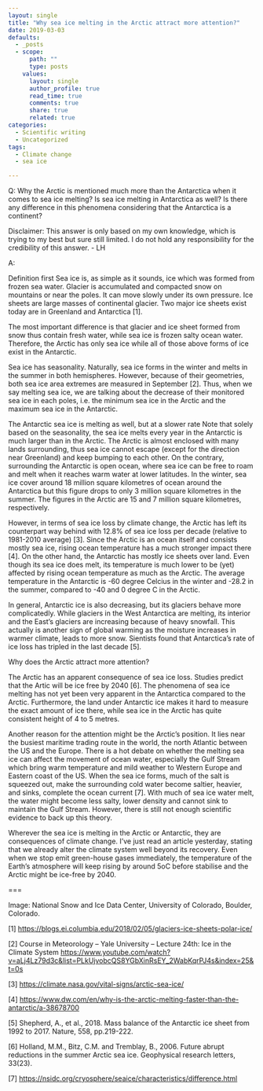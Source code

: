 ```yaml
---
layout: single
title: "Why sea ice melting in the Arctic attract more attention?"
date: 2019-03-03
defaults:
  - _posts
  - scope:
      path: ""
      type: posts
    values:
      layout: single
      author_profile: true
      read_time: true
      comments: true
      share: true
      related: true
categories:
  - Scientific writing
  - Uncategorized
tags:
  - Climate change
  - sea ice

---
```


Q: Why the Arctic is mentioned much more than the Antarctica when it comes to sea ice melting? Is sea ice melting in Antarctica as well? Is there any difference in this phenomena considering that the Antarctica is a continent?

Disclaimer: This answer is only based on my own knowledge, which is trying to my best but sure still limited. I do not hold any responsibility for the credibility of this answer. - LH

A:

Definition first
Sea ice is, as simple as it sounds, ice which was formed from frozen sea water. Glacier is accumulated and compacted snow on mountains or near the poles. It can move slowly under its own pressure. Ice sheets are large masses of continental glacier. Two major ice sheets exist today are in Greenland and Antarctica [1].

The most important difference is that glacier and ice sheet formed from snow thus contain fresh water, while sea ice is frozen salty ocean water. Therefore, the Arctic has only sea ice while all of those above forms of ice exist in the Antarctic. 

Sea ice has seasonality. Naturally, sea ice forms in the winter and melts in the summer in both hemispheres. However, because of their geometries, both sea ice area extremes are measured in September [2]. Thus, when we say melting sea ice, we are talking about the decrease of their monitored sea ice in each poles, i.e. the minimum sea ice in the Arctic and the maximum sea ice in the Antarctic.

The Antarctic sea ice is melting as well, but at a slower rate
Note that solely based on the seasonality, the sea ice melts every year in the Antarctic is much larger than in the Arctic. The Arctic is almost enclosed with many lands surrounding, thus sea ice cannot escape (except for the direction near Greenland) and keep bumping to each other. On the contrary, surrounding the Antarctic is open ocean, where sea ice can be free to roam and melt when it reaches warm water at lower latitudes. In the winter, sea ice cover around 18 million square kilometres of ocean around the Antarctica but this figure drops to only 3 million square kilometres in the summer. The figures in the Arctic are 15 and 7 million square kilometres, respectively. 

However, in terms of sea ice loss by climate change, the Arctic has left its counterpart way behind with 12.8% of sea ice loss per decade (relative to 1981-2010 average) [3]. Since the Arctic is an ocean itself and consists mostly sea ice, rising ocean temperature has a much stronger impact there [4]. On the other hand, the Antarctic has mostly ice sheets over land. Even though its sea ice does melt, its temperature is much lower to be (yet) affected by rising ocean temperature as much as the Arctic. The average temperature in the Antarctic is -60 degree Celcius in the winter and -28.2 in the summer, compared to -40 and 0 degree C in the Arctic.

In general, Antarctic ice is also decreasing, but its glaciers behave more complicatedly. While glaciers in the West Antarctica are melting, its interior and the East’s glaciers are increasing because of heavy snowfall. This actually is another sign of global warming as the moisture increases in warmer climate, leads to more snow. Sientists found that Antarctica’s rate of ice loss has tripled in the last decade [5].

Why does the Arctic attract more attention? 

The Arctic has an apparent consequence of sea ice loss. Studies predict that the Artic will be ice free by 2040 [6]. The phenomena of sea ice melting has not yet been very apparent in the Antarctica compared to the Arctic. Furthermore, the land under Antarctic ice makes it hard to measure the exact amount of ice there, while sea ice in the Arctic has quite consistent height of 4 to 5 metres.

Another reason for the attention might be the Arctic’s position. It lies near the busiest maritime trading route in the world, the north Atlantic between the US and the Europe. There is a hot debate on whether the melting sea ice can affect the movement of ocean water, especially the Gulf Stream which bring warm temperature and mild weather to Western Europe and Eastern coast of the US. When the sea ice forms, much of the salt is squeezed out, make the surrounding cold water become saltier, heavier, and sinks, complete the ocean current [7]. With much of sea ice water melt, the water might become less salty, lower density and cannot sink to maintain the Gulf Stream. However, there is still not enough scientific evidence to back up this theory.

Wherever the sea ice is melting in the Arctic or Antarctic, they are consequences of climate change. I’ve just read an article yesterday, stating that we already alter the climate system well beyond its recovery. Even when we stop emit green-house gases immediately, the temperature of the Earth’s atmosphere will keep rising by around 5oC before stabilise and the Arctic might be ice-free by 2040.

===

Image: National Snow and Ice Data Center, University of Colorado, Boulder, Colorado.

[1] https://blogs.ei.columbia.edu/2018/02/05/glaciers-ice-sheets-polar-ice/ 

[2] Course in Meteorology – Yale University – Lecture 24th: Ice in the Climate System https://www.youtube.com/watch?v=aLj4Lz79d3c&list=PLkUjvobcQS8YGbXinRsEY_2WabKqrPJ4s&index=25&t=0s 

[3] https://climate.nasa.gov/vital-signs/arctic-sea-ice/ 

[4] https://www.dw.com/en/why-is-the-arctic-melting-faster-than-the-antarctic/a-38678700 

[5] Shepherd, A., et al., 2018. Mass balance of the Antarctic ice sheet from 1992 to 2017. Nature, 558, pp.219-222.

[6] Holland, M.M., Bitz, C.M. and Tremblay, B., 2006. Future abrupt reductions in the summer Arctic sea ice. Geophysical research letters, 33(23).

[7] https://nsidc.org/cryosphere/seaice/characteristics/difference.html


